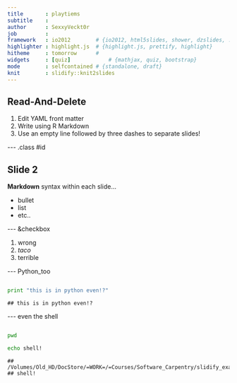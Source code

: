 ```yaml
---
title       : playtiems
subtitle    : 
author      : SexxyVeckt0r
job         : 
framework   : io2012        # {io2012, html5slides, shower, dzslides, ...}
highlighter : highlight.js  # {highlight.js, prettify, highlight}
hitheme     : tomorrow      # 
widgets     : [quiz]            # {mathjax, quiz, bootstrap}
mode        : selfcontained # {standalone, draft}
knit        : slidify::knit2slides
---
```





## Read-And-Delete

1. Edit YAML front matter
2. Write using R Markdown
3. Use an empty line followed by three dashes to separate slides!

--- .class #id 

## Slide 2

**Markdown** syntax within each slide...

  + bullet
  + list
  + etc..

--- &checkbox

1. wrong
2. _taco_
3. terrible


--- Python_too


```python

print "this is in python even!?"

```

```
## this is in python even!?
```

--- even the shell


```bash

pwd

echo shell!

```

```
## /Volumes/Old_HD/DocStore/=WORK=/=Courses/Software_Carpentry/slidify_example
## shell!
```

